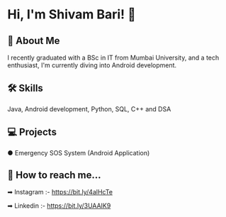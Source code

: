 
# Hi, I'm Shivam Bari! 👋


## 🚀 About Me
I recently graduated with a BSc in IT from Mumbai University, and a tech enthusiast, I'm currently diving into Android development.








## 🛠 Skills
Java, Android development, Python, SQL, C++ and DSA 


## 💻 Projects

● Emergency SOS System (Android Application)
## 💬 How to reach me...
➡ Instagram :- https://bit.ly/4alHcTe

➡ Linkedin :- https://bit.ly/3UAAIK9
